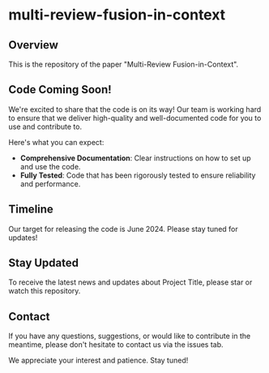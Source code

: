 # multi-review-fusion-in-context

## Overview
This is the repository of the paper "Multi-Review Fusion-in-Context".

## Code Coming Soon!
We're excited to share that the code is on its way! 
Our team is working hard to ensure that we deliver high-quality and well-documented code for you to use and contribute to. 

Here's what you can expect:
* **Comprehensive Documentation**: Clear instructions on how to set up and use the code.
* **Fully Tested**: Code that has been rigorously tested to ensure reliability and performance.

## Timeline
Our target for releasing the code is June 2024. Please stay tuned for updates!

## Stay Updated
To receive the latest news and updates about Project Title, please star or watch this repository.

## Contact
If you have any questions, suggestions, or would like to contribute in the meantime, please don't hesitate to contact us via the issues tab.

We appreciate your interest and patience. Stay tuned!

